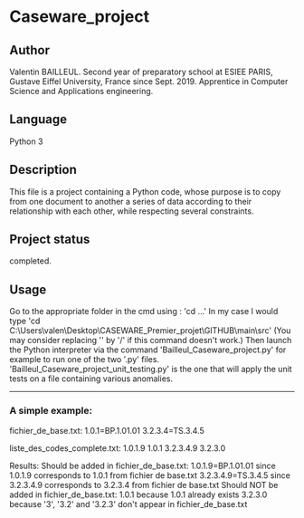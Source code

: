 # Caseware_project
## Author
Valentin BAILLEUL. Second year of preparatory school at ESIEE PARIS, Gustave Eiffel University, France since Sept. 2019. Apprentice in Computer Science and Applications engineering.

## Language
Python 3

## Description
This file is a project containing a Python code, whose purpose is to copy from one document to another a series of data according to their relationship with each other, while respecting several constraints.

## Project status
completed.

## Usage
Go to the appropriate folder in the cmd using : 'cd ...'
In my case I would type 'cd C:\Users\valen\Desktop\CASEWARE_Premier_projet\GITHUB\main\src'
(You may consider replacing '\' by '/' if this command doesn't work.)
Then launch the Python interpreter via the command 'Bailleul_Caseware_project.py' for example to run one of the two '.py' files.
'Bailleul_Caseware_project_unit_testing.py' is the one that will apply the unit tests on a file containing various anomalies.

***
### A simple example:

  fichier_de_base.txt:
    1.0.1=BP.1.01.01
    3.2.3.4=TS.3.4.5

  liste_des_codes_complete.txt: 
    1.0.1.9
    1.0.1
    3.2.3.4.9
    3.2.3.0

  Results:
    Should be added in fichier_de_base.txt:
      1.0.1.9=BP.1.01.01 since 1.0.1.9 corresponds to 1.0.1 from fichier de base.txt
      3.2.3.4.9=TS.3.4.5 since 3.2.3.4.9 corresponds to 3.2.3.4 from fichier de base.txt
    Should NOT be added in fichier_de_base.txt:
      1.0.1 because 1.0.1 already exists
      3.2.3.0 because '3', '3.2' and '3.2.3' don't appear in fichier_de_base.txt
